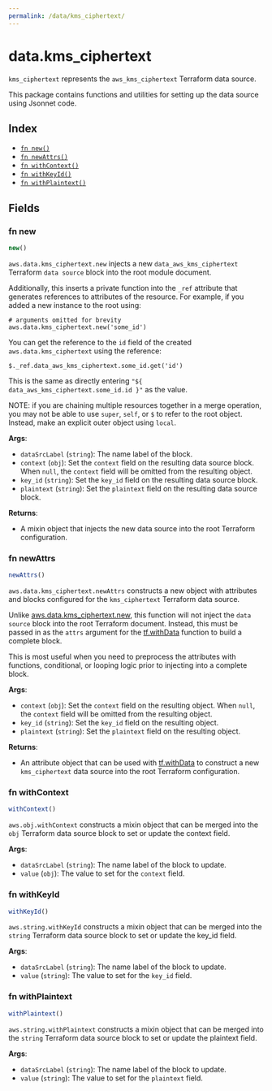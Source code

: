 ```yaml
---
permalink: /data/kms_ciphertext/
---
```


# data.kms_ciphertext

`kms_ciphertext` represents the `aws_kms_ciphertext` Terraform data source.



This package contains functions and utilities for setting up the data source using Jsonnet code.


## Index

* [`fn new()`](#fn-new)
* [`fn newAttrs()`](#fn-newattrs)
* [`fn withContext()`](#fn-withcontext)
* [`fn withKeyId()`](#fn-withkeyid)
* [`fn withPlaintext()`](#fn-withplaintext)

## Fields

### fn new

```ts
new()
```


`aws.data.kms_ciphertext.new` injects a new `data_aws_kms_ciphertext` Terraform `data source`
block into the root module document.

Additionally, this inserts a private function into the `_ref` attribute that generates references to attributes of the
resource. For example, if you added a new instance to the root using:

    # arguments omitted for brevity
    aws.data.kms_ciphertext.new('some_id')

You can get the reference to the `id` field of the created `aws.data.kms_ciphertext` using the reference:

    $._ref.data_aws_kms_ciphertext.some_id.get('id')

This is the same as directly entering `"${ data_aws_kms_ciphertext.some_id.id }"` as the value.

NOTE: if you are chaining multiple resources together in a merge operation, you may not be able to use `super`, `self`,
or `$` to refer to the root object. Instead, make an explicit outer object using `local`.

**Args**:
  - `dataSrcLabel` (`string`): The name label of the block.
  - `context` (`obj`): Set the `context` field on the resulting data source block. When `null`, the `context` field will be omitted from the resulting object.
  - `key_id` (`string`): Set the `key_id` field on the resulting data source block.
  - `plaintext` (`string`): Set the `plaintext` field on the resulting data source block.

**Returns**:
- A mixin object that injects the new data source into the root Terraform configuration.


### fn newAttrs

```ts
newAttrs()
```


`aws.data.kms_ciphertext.newAttrs` constructs a new object with attributes and blocks configured for the `kms_ciphertext`
Terraform data source.

Unlike [aws.data.kms_ciphertext.new](#fn-new), this function will not inject the `data source`
block into the root Terraform document. Instead, this must be passed in as the `attrs` argument for the
[tf.withData](https://github.com/tf-libsonnet/core/tree/main/docs#fn-withdata) function to build a complete block.

This is most useful when you need to preprocess the attributes with functions, conditional, or looping logic prior to
injecting into a complete block.

**Args**:
  - `context` (`obj`): Set the `context` field on the resulting object. When `null`, the `context` field will be omitted from the resulting object.
  - `key_id` (`string`): Set the `key_id` field on the resulting object.
  - `plaintext` (`string`): Set the `plaintext` field on the resulting object.

**Returns**:
  - An attribute object that can be used with [tf.withData](https://github.com/tf-libsonnet/core/tree/main/docs#fn-withdata) to construct a new `kms_ciphertext` data source into the root Terraform configuration.


### fn withContext

```ts
withContext()
```

`aws.obj.withContext` constructs a mixin object that can be merged into the `obj`
Terraform data source block to set or update the context field.



**Args**:
  - `dataSrcLabel` (`string`): The name label of the block to update.
  - `value` (`obj`): The value to set for the `context` field.


### fn withKeyId

```ts
withKeyId()
```

`aws.string.withKeyId` constructs a mixin object that can be merged into the `string`
Terraform data source block to set or update the key_id field.



**Args**:
  - `dataSrcLabel` (`string`): The name label of the block to update.
  - `value` (`string`): The value to set for the `key_id` field.


### fn withPlaintext

```ts
withPlaintext()
```

`aws.string.withPlaintext` constructs a mixin object that can be merged into the `string`
Terraform data source block to set or update the plaintext field.



**Args**:
  - `dataSrcLabel` (`string`): The name label of the block to update.
  - `value` (`string`): The value to set for the `plaintext` field.
